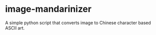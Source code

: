 # image-mandarinizer
A simple python script that converts image to Chinese character based ASCII art.
